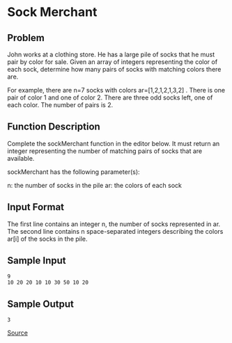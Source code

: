 # Sock Merchant

## Problem

John works at a clothing store. He has a large pile of socks that he must pair by color for sale. 
Given an array of integers representing the color of each sock, determine how many pairs of socks with matching colors there are.

For example, there are  n=7 socks with colors ar=[1,2,1,2,1,3,2] . There is one pair of color 1 and one of color 2.
There are three odd socks left, one of each color. The number of pairs is 2.

## Function Description
Complete the sockMerchant function in the editor below. It must return an integer representing the number of matching pairs of socks that are available.

sockMerchant has the following parameter(s):

n: the number of socks in the pile
ar: the colors of each sock

## Input Format

The first line contains an integer n, the number of socks represented in ar. 
The second line contains n space-separated integers describing the colors ar[i] of the socks in the pile.

## Sample Input

```
9
10 20 20 10 10 30 50 10 20
```
## Sample Output
```
3
```
[Source](https://www.hackerrank.com/challenges/sock-merchant/problem?h_l=interview&playlist_slugs%5B%5D=interview-preparation-kit&playlist_slugs%5B%5D=warmup)
